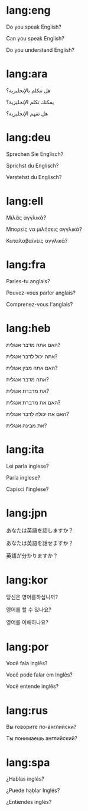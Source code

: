 # lang:eng

Do you speak English?

Can you speak English?

Do you understand English?

# lang:ara

هل تتكلم بالإنجليزية؟

يمكنك تكلم الإنجليزية؟

هل تفهم الإنجليزية؟

# lang:deu

Sprechen Sie Englisch?

Sprichst du Englisch?

Verstehst du Englisch?

# lang:ell

Μιλάς αγγλικά?

Μπορείς να μιλήσεις αγγλικά?

Καταλαβαίνεις αγγλικά?

# lang:fra

Parles-tu anglais?

Pouvez-vous parler anglais?

Comprenez-vous l'anglais?

# lang:heb

האם אתה מדבר אנגלית?

אתה יכול לדבר אנגלית?

האם אתה מבין אנגלית?

אתה מדבר אנגלית?

את מדברת אנגלית?

האם את מדברת אנגלית?

האם את יכולה לדבר אנגלית?

את מבינה אנגלית?

# lang:ita

Lei parla inglese?

Parla inglese?

Capisci l'inglese?

# lang:jpn

あなたは英語を話しますか？

あなたは英語を話せますか？

英語が分かりますか？

# lang:kor

당신은 영어를하십니까?

영어를 할 수 있나요?

영어를 이해하나요?

# lang:por

Você fala inglês?

Você pode falar em Inglês?

Você entende inglês?

# lang:rus

Вы говорите по-английски?

Ты понимаешь английский?

# lang:spa

¿Hablas inglés?

¿Puede hablar Inglés?

¿Entiendes inglés?